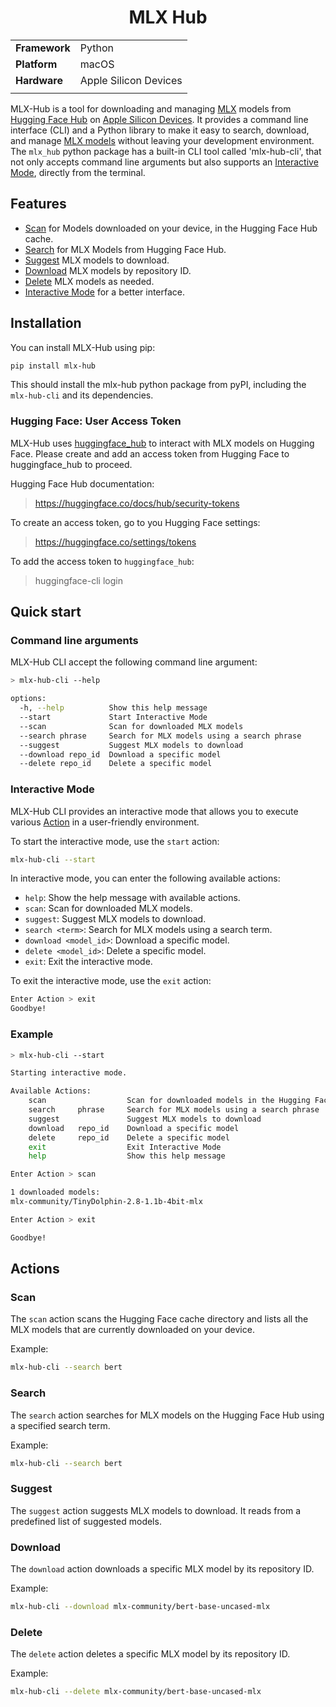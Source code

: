 <h1 align="center">MLX Hub</h1>

|               |                       |
|---------------|-----------------------|
| **Framework** | Python                |
| **Platform**  | macOS                 |
| **Hardware**  | Apple Silicon Devices |
|               |                       | 

MLX-Hub is a tool for downloading and managing [MLX](https://github.com/ml-explore/mlx) models from [Hugging Face Hub](https://huggingface.co) on [Apple Silicon Devices](https://support.apple.com/en-us/116943). 
It provides a command line interface (CLI) and a Python library to make it easy to search, download, and manage [MLX models](https://huggingface.co/models?library=mlx&sort=downloads) without leaving your development environment. 
The `mlx_hub` python package has a built-in CLI tool called 'mlx-hub-cli', that not only accepts command line arguments but also supports an [Interactive Mode](#interactive-mode), directly from the terminal.

## Features

- [Scan](#scan) for Models downloaded on your device, in the Hugging Face Hub cache.
- [Search](#search) for MLX Models from Hugging Face Hub.
- [Suggest](#suggest) MLX models to download.
- [Download](#download) MLX models by repository ID.
- [Delete](#delete) MLX models as needed.
- [Interactive Mode](#interactive-mode) for a better interface.

## Installation

You can install MLX-Hub using pip:

```bash
pip install mlx-hub
```
This should install the mlx-hub python package from pyPI, including the `mlx-hub-cli` and its dependencies.

### Hugging Face: User Access Token

MLX-Hub uses [huggingface_hub](https://github.com/huggingface/huggingface_hub) to interact with MLX models on Hugging Face.
Please create and add an access token from Hugging Face to huggingface_hub to proceed.

Hugging Face Hub documentation:
> https://huggingface.co/docs/hub/security-tokens

To create an access token, go to you Hugging Face settings:
> https://huggingface.co/settings/tokens

To add the access token to `huggingface_hub`:
> huggingface-cli login


## Quick start

### Command line arguments

MLX-Hub CLI accept the following command line argument:

```bash
> mlx-hub-cli --help 

options:
  -h, --help          Show this help message
  --start             Start Interactive Mode
  --scan              Scan for downloaded MLX models
  --search phrase     Search for MLX models using a search phrase
  --suggest           Suggest MLX models to download
  --download repo_id  Download a specific model
  --delete repo_id    Delete a specific model
```

### Interactive Mode

MLX-Hub CLI provides an interactive mode that allows you to execute various [Action](#Actions) in a user-friendly environment.

To start the interactive mode, use the `start` action:

```bash
mlx-hub-cli --start
```

In interactive mode, you can enter the following available actions:

- `help`: Show the help message with available actions.
- `scan`: Scan for downloaded MLX models.
- `suggest`: Suggest MLX models to download.
- `search <term>`: Search for MLX models using a search term.
- `download <model_id>`: Download a specific model.
- `delete <model_id>`: Delete a specific model.
- `exit`: Exit the interactive mode.

To exit the interactive mode, use the `exit` action:

```bash
Enter Action > exit
Goodbye!
```

### Example

```bash
> mlx-hub-cli --start    

Starting interactive mode.

Available Actions:
    scan                  Scan for downloaded models in the Hugging Face cache
    search     phrase     Search for MLX models using a search phrase
    suggest               Suggest MLX models to download
    download   repo_id    Download a specific model
    delete     repo_id    Delete a specific model
    exit                  Exit Interactive Mode
    help                  Show this help message

Enter Action > scan

1 downloaded models: 
mlx-community/TinyDolphin-2.8-1.1b-4bit-mlx

Enter Action > exit

Goodbye!
```

## Actions

### Scan

The `scan` action scans the Hugging Face cache directory and lists all the MLX models that are currently downloaded on your device.

Example:

```bash
mlx-hub-cli --search bert
```

### Search

The `search` action searches for MLX models on the Hugging Face Hub using a specified search term.

Example:

```bash
mlx-hub-cli --search bert
```

### Suggest

The `suggest` action suggests MLX models to download. It reads from a predefined list of suggested models.

### Download

The `download` action downloads a specific MLX model by its repository ID.

Example:

```bash
mlx-hub-cli --download mlx-community/bert-base-uncased-mlx
```

### Delete

The `delete` action deletes a specific MLX model by its repository ID.

Example:

```bash
mlx-hub-cli --delete mlx-community/bert-base-uncased-mlx
```

